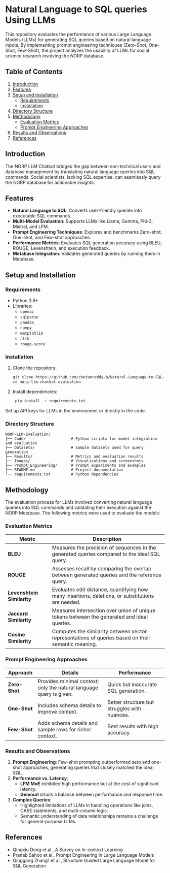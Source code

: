 # Natural Language to SQL queries Using LLMs

This repository evaluates the performance of various Large Language Models (LLMs) for generating SQL queries based on natural language inputs. By implementing prompt engineering techniques (Zero-Shot, One-Shot, Few-Shot), the project analyzes the usability of LLMs for social science research involving the NORP database.

## Table of Contents

1. [Introduction](#introduction)
2. [Features](#features)
3. [Setup and Installation](#setup-and-installation)
   - [Requirements](#requirements)
   - [Installation](#installation)
4. [Directory Structure](#directory-structure)
5. [Methodology](#methodology)
   - [Evaluation Metrics](#evaluation-metrics)
   - [Prompt Engineering Approaches](#prompt-engineering-approaches)
6. [Results and Observations](#results-and-observations)
7. [References](#references)



## Introduction

The NORP LLM Chatbot bridges the gap between non-technical users and database management by translating natural language queries into SQL commands. Social scientists, lacking SQL expertise, can seamlessly query the NORP database for actionable insights.


## Features

- **Natural Language to SQL**: Converts user-friendly queries into executable SQL commands.
- **Multi-Model Evaluation**: Supports LLMs like Llama, Gemma, Phi-3, Mistral, and LFM.
- **Prompt Engineering Techniques**: Explores and benchmarks Zero-shot, One-shot, and Few-shot approaches.
- **Performance Metrics**: Evaluates SQL generation accuracy using BLEU, ROUGE, Levenshtein, and execution feedback.
- **Metabase Integration**: Validates generated queries by running them in Metabase.


## Setup and Installation

### Requirements

- Python 3.8+
- Libraries:
  - `openai`
  - `sqlparse`
  - `pandas`
  - `numpy`
  - `matplotlib`
  - `nltk`
  - `rouge-score`

### Installation

1. Clone the repository:
   ```bash
   git clone https://github.com/chetanreddy-b/Natural-Language-to-SQL-Using-LLMs
   cd norp-llm-chatbot-evaluation
2. Install dependencies:
   ```bash
    pip install -r requirements.txt
Set up API keys for LLMs in the environment or directly in the code.

### Directory Structure

```plaintext
NORP-LLM-Evaluation/
├── Code/                    # Python scripts for model integration and evaluation
├── Datasets/                # Sample datasets used for query generation
├── Results/                 # Metrics and evaluation results
├── Images/                  # Visualizations and screenshots
├── Prompt_Engineering/      # Prompt experiments and examples
├── README.md                # Project documentation
└── requirements.txt         # Python dependencies
```
## Methodology

The evaluation process for LLMs involved converting natural language queries into SQL commands and validating their execution against the NORP Metabase. The following metrics were used to evaluate the models:

### Evaluation Metrics

| **Metric**               | **Description**                                                                                   |
|--------------------------|---------------------------------------------------------------------------------------------------|
| **BLEU**                 | Measures the precision of sequences in the generated queries compared to the ideal SQL query.     |
| **ROUGE**                | Assesses recall by comparing the overlap between generated queries and the reference query.       |
| **Levenshtein Similarity** | Evaluates edit distance, quantifying how many insertions, deletions, or substitutions are needed. |
| **Jaccard Similarity**   | Measures intersection over union of unique tokens between the generated and ideal queries.        |
| **Cosine Similarity**    | Computes the similarity between vector representations of queries based on their semantic meaning.|

### Prompt Engineering Approaches

| **Approach**    | **Details**                                                                                 | **Performance**                            |
|------------------|---------------------------------------------------------------------------------------------|--------------------------------------------|
| **Zero-Shot**   | Provides minimal context; only the natural language query is given.                         | Quick but inaccurate SQL generation.       |
| **One-Shot**    | Includes schema details to improve context.                                                 | Better structure but struggles with nuances.|
| **Few-Shot**    | Adds schema details and sample rows for richer context.                                     | Best results with high accuracy.           |

### Results and Observations

1. **Prompt Engineering**: Few-shot prompting outperformed zero and one-shot approaches, generating queries that closely matched the ideal SQL.
2. **Performance vs. Latency**:
   - **LFM MoE** exhibited high performance but at the cost of significant latency.
   - **Gemma1** struck a balance between performance and response time.
3. **Complex Queries**:
   - Highlighted limitations of LLMs in handling operations like joins, CASE statements, and multi-column logic.
   - Semantic understanding of data relationships remains a challenge for general-purpose LLMs.


## References
- Qingxiu Dong et al., A Survey on In-context Learning
- Pranab Sahoo et al., Prompt Engineering in Large Language Models
- Qinggang Zhang1 et al., Structure Guided Large Language Model for SQL Generation

